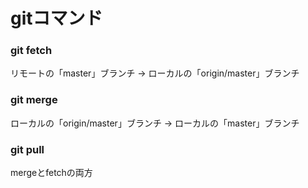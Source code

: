 # gitコマンド

### git fetch
リモートの「master」ブランチ → ローカルの「origin/master」ブランチ
### git merge
ローカルの「origin/master」ブランチ → ローカルの「master」ブランチ
### git pull
mergeとfetchの両方

